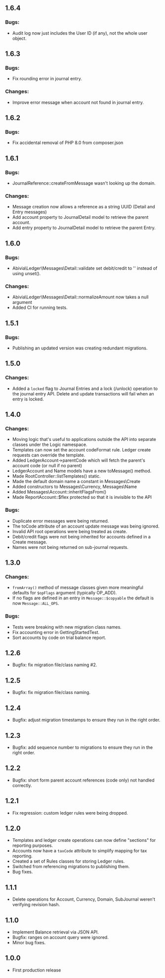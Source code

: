 ## 1.6.4

### Bugs:
- Audit log now just includes the User ID (if any), not the whole user object.

## 1.6.3

### Bugs:
- Fix rounding error in journal entry.

### Changes:
- Improve error message when account not found in journal entry.

## 1.6.2

### Bugs:
- Fix accidental removal of PHP 8.0 from composer.json

## 1.6.1

### Bugs:
- JournalReference::createFromMessage wasn't looking up the domain.

### Changes:

- Message creation now allows a reference as a string UUID (Detail and Entry messages)
- Add account property to JournalDetail model to retrieve the parent account.
- Add entry property to JournalDetail model to retrieve the parent Entry.

## 1.6.0

### Bugs:

- Abivia\Ledger\Messages\Detail::validate set debit/credit to '' instead of using unset().

### Changes:

- Abivia\Ledger\Messages\Detail::normalizeAmount now takes a null argument
- Added CI for running tests.

## 1.5.1

### Bugs:

- Publishing an updated version was creating redundant migrations.

## 1.5.0

### Changes:

- Added a `locked` flag to Journal Entries and a lock (/unlock) operation to the
journal entry API. Delete and update transactions will fail when an entry is locked.


## 1.4.0

### Changes:

- Moving logic that's useful to applications outside the API into separate classes
under the Logic namespace.
- Templates can now set the account codeFormat rule. Ledger create requests can override the
template.
- Added LedgerAccount->parentCode which will fetch the parent's account code (or null if no parent)
- LedgerAccount and Name models have a new toMessage() method.
- Made RootController::listTemplates() static.
- Made the default domain name a constant in Messages\Create
- Added constructors to Messages\Currency, Messages\Name
- Added Messages\Account::inheritFlagsFrom()
- Made ReportAccount::$flex protected so that it is invisible to the API

### Bugs:

- Duplicate error messages were being returned.
- The toCode attribute of an account update message was being ignored.
- Invalid API root operations were being treated as create.
- Debit/credit flags were not being inherited for accounts defined in a Create message.
- Names were not being returned on sub-journal requests.

## 1.3.0

### Changes:

- `fromArray()` method of message classes given more meaningful defaults for `$opFlags` argument
  (typically OP_ADD).
- If no flags are defined in an entry in `Message::$copyable` the default is now `Message::ALL_OPS`.
  
### Bugs:

- Tests were breaking with new migration class names.
- Fix accounting error in GettingStartedTest.
- Sort accounts by code on trial balance report.

## 1.2.6

- Bugfix: fix migration file/class naming #2.

## 1.2.5

- Bugfix: fix migration file/class naming.

## 1.2.4

- Bugfix: adjust migration timestamps to ensure they run in the right order.

## 1.2.3

- Bugfix: add sequence number to migrations to ensure they run in the right order.

## 1.2.2

- Bugfix: short form parent account references (code only) not handled correctly.

## 1.2.1

- Fix regression: custom ledger rules were being dropped.

## 1.2.0

- Templates and ledger create operations can now define "sections" for reporting purposes.
- Accounts now have a `taxCode` attribute to simplify mapping for tax reporting.
- Created a set of Rules classes for storing Ledger rules.
- Switched from referencing migrations to publishing them.
- Bug fixes.

## 1.1.1

- Delete operations for Account, Currency, Domain, SubJournal weren't verifying revision hash.

## 1.1.0

- Implement Balance retrieval via JSON API.
- Bugfix: ranges on account query were ignored.
- Minor bug fixes.

## 1.0.0
- First production release
 
